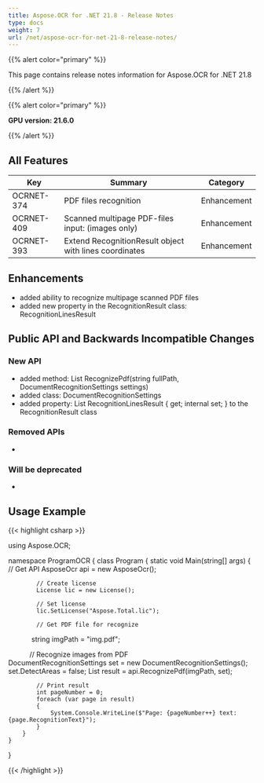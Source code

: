 ```yaml
---
title: Aspose.OCR for .NET 21.8 - Release Notes
type: docs
weight: 7
url: /net/aspose-ocr-for-net-21-8-release-notes/
---
```


{{% alert color="primary" %}}

This page contains release notes information for Aspose.OCR for .NET 21.8

{{% /alert %}}

{{% alert color="primary" %}}

**GPU version: 21.6.0**

{{% /alert %}}

## All Features

|Key|Summary|Category|
|---|---|---|
|OCRNET-374| PDF files recognition |Enhancement|
|OCRNET-409| Scanned multipage PDF-files input: (images only) |Enhancement|
|OCRNET-393| Extend RecognitionResult object with lines coordinates |Enhancement|


## Enhancements

- added ability to recognize multipage scanned PDF files
- added new property in the RecognitionResult class: RecognitionLinesResult


## Public API and Backwards Incompatible Changes

### New API

-  added method: List<RecognitionResult> RecognizePdf(string fullPath, DocumentRecognitionSettings settings)
-  added class: DocumentRecognitionSettings
-  added property:  List<LinesResult> RecognitionLinesResult { get; internal set; } to the RecognitionResult class

### Removed APIs

-  

### Will be deprecated

-

## Usage Example

{{< highlight csharp >}}


using Aspose.OCR;

namespace ProgramOCR
{
    class Program
    {
        static void Main(string[] args)
        {
            // Get API
            AsposeOcr api = new AsposeOcr();

            // Create license
            License lic = new License();

            // Set license 
            lic.SetLicense("Aspose.Total.lic");

            // Get PDF file for recognize
            string imgPath = "img.pdf";

            // Recognize images from PDF           
			DocumentRecognitionSettings set = new DocumentRecognitionSettings();
				set.DetectAreas = false;
			List<RecognitionResult> result = api.RecognizePdf(imgPath, set);

			// Print result
			int pageNumber = 0;
			foreach (var page in result)
			{                
				System.Console.WriteLine($"Page: {pageNumber++} text: {page.RecognitionText}");
			}
        }
    }
}
	
{{< /highlight >}}
